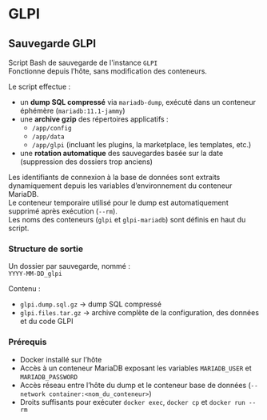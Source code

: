 # GLPI

## Sauvegarde GLPI

Script Bash de sauvegarde de l'instance `GLPI`  
Fonctionne depuis l’hôte, sans modification des conteneurs.

Le script effectue :
- un **dump SQL compressé** via `mariadb-dump`, exécuté dans un conteneur éphémère (`mariadb:11.1-jammy`)
- une **archive gzip** des répertoires applicatifs :
  - `/app/config`
  - `/app/data`
  - `/app/glpi` (incluant les plugins, la marketplace, les templates, etc.)
- une **rotation automatique** des sauvegardes basée sur la date (suppression des dossiers trop anciens)

Les identifiants de connexion à la base de données sont extraits dynamiquement depuis les variables d’environnement du conteneur MariaDB.  
Le conteneur temporaire utilisé pour le dump est automatiquement supprimé après exécution (`--rm`).  
Les noms des conteneurs (`glpi` et `glpi-mariadb`) sont définis en haut du script.

### Structure de sortie

Un dossier par sauvegarde, nommé :  
`YYYY-MM-DD_glpi`

Contenu :
- `glpi.dump.sql.gz` → dump SQL compressé
- `glpi.files.tar.gz` → archive complète de la configuration, des données et du code GLPI

### Prérequis

- Docker installé sur l’hôte  
- Accès à un conteneur MariaDB exposant les variables `MARIADB_USER` et `MARIADB_PASSWORD`  
- Accès réseau entre l’hôte du dump et le conteneur base de données (`--network container:<nom_du_conteneur>`)  
- Droits suffisants pour exécuter `docker exec`, `docker cp` et `docker run --rm`
